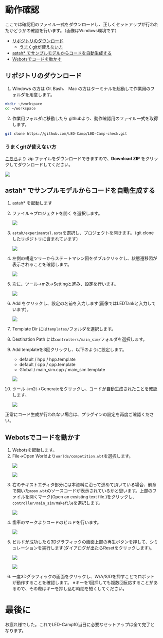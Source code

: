 # 動作確認 <!-- omit in toc -->
ここでは確認用のファイル一式をダウンロードし、正しくセットアップが行われたかどうかの確認を行います。（画像はWindows環境です）

- [リポジトリのダウンロード](#リポジトリのダウンロード)
  - [うまくgitが使えない方](#うまくgitが使えない方)
- [astah\* でサンプルモデルからコードを自動生成する](#astah-でサンプルモデルからコードを自動生成する)
- [Webotsでコードを動かす](#webotsでコードを動かす)

##  リポジトリのダウンロード
1. Windows の方は Git Bash、 Mac の方はターミナルを起動して作業用のフォルダを用意します。

```sh
mkdir ~/workspace
cd ~/workspace
```

2. 作業用フォルダに移動したら githubより、動作確認用のファイル一式を取得します。

```sh
git clone https://github.com/LED-Camp/LED-Camp-check.git 
```
### うまくgitが使えない方
<a href="https://github.com/LED-Camp/LED-Camp-check.git" target="_blank" rel="noopener noreferrer">こちら</a>より zip ファイルをダウンロードできますので、**Download ZIP** をクリックしてダウンロードしてください。
<p><img src="./imgs/download_zip.png"/></p>

## astah\* でサンプルモデルからコードを自動生成する
1. astah\* を起動します
2. ファイル->プロジェクトを開く を選択します。
    <p><img src="./imgs/open_project.png"/></p>
3. `astah/experimental.asta`を選択し、プロジェクトを開きます。（git clone したリポジトリに含まれています）
    <p><img src="./imgs/choose_astah_file.png"/></p>
4. 左側の構造ツリーからステートマシン図をダブルクリックし、状態遷移図が表示されることを確認します。
    <p><img src="./imgs/click_state_machine.png"/></p>
5. 次に、ツール->m2t->Settingと進み、設定を行います。
   <p><img src="./imgs/choose_m2t_setting.png"/></p>
6. Add をクリックし、設定の名前を入力します(画像ではLEDTankと入力しています)。
    <p><img src="./imgs/m2t_setting_window.png"/></p>
7. Template Dir には`templates/`フォルダを選択します。
8. Destination Path には`controllers/main_sim/`フォルダを選択します。
9. Add templateを3回クリックし、以下のように設定します。
    - default / hpp / hpp.template
    - default / cpp / cpp.template
    - Global / main_sim.cpp / main_sim.template
    <p><img src="./imgs/configuration.png"/></p>

10. ツール->m2t->Generateをクリックし、コードが自動生成されたことを確認します。
    <p><img src="./imgs/code_generated.png"/></p>

正常にコード生成が行われない場合は、プラグインの設定を再度ご確認ください。

## Webotsでコードを動かす
1. Webotsを起動します。
2. File->Open Worldより`worlds/competition.wbt`を選択します。
    <p><img src="./imgs/open_world.png"/></p>
    <p><img src="./imgs/choose_world.png"/></p>
3. 右のテキストエディタ部分には本資料に沿って進めて頂いている場合、前章で開いた`moon.wbt`のソースコードが表示されているかと思います。上部のファイルを開くマーク(Open an exsisting text file.)をクリックし、`controller/main_sim/Makefile`を選択します。
    <p><img src="./imgs/open_an_existing_text_file.png"/></p>
4. 歯車のマークよりコードのビルドを行います。
    <p><img src="./imgs/build.png"/></p>
5. ビルドが成功したら3Dグラフィックの画面上部の再生ボタンを押して、シミュレーションを実行します(ダイアログが出たらResetをクリックします)。
    <p><img src="./imgs/reset.png"/></p>
    <p><img src="./imgs/run_simuration.png"/></p>
6. 一度3Dグラフィックの画面をクリックし、W/A/S/Dを押すことでロボットが動作することを確認します。
    ※キーを1回押しても複数回反応することがあるので、その際はキーを押し込む時間を短くしてください。

# 最後に <!-- omit in toc -->
お疲れ様でした。これでLED-Camp10当日に必要なセットアップは全て完了となります。
